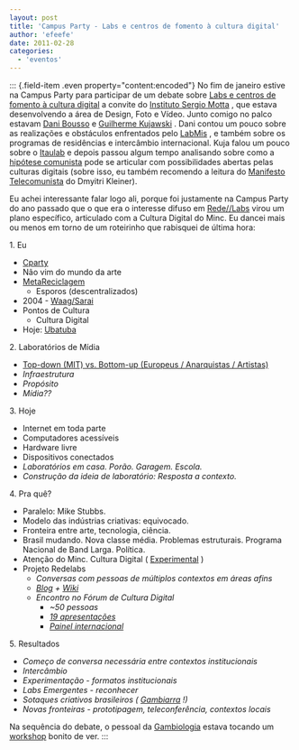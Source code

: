 ```yaml
---
layout: post
title: 'Campus Party - Labs e centros de fomento à cultura digital'
author: 'efeefe'
date: 2011-02-28
categories:
  - 'eventos'
---
```


::: {.field-item .even property="content:encoded"}
No fim de janeiro estive na Campus Party para participar de um debate sobre [Labs e centros de fomento à cultura digital](http://cpbrasil.ism.org.br/?page_id=311) a convite do [Instituto Sergio Motta](http://ism.org.br/) , que estava desenvolvendo a área de Design, Foto e Vídeo. Junto comigo no palco estavam [Dani Bousso](http://mis-sp.org.br/) e [Guilherme Kujawski](http://twitter.com/kuja) . Dani contou um pouco sobre as realizações e obstáculos enfrentados pelo [LabMis](http://www.mis-sp.org.br/labmis) , e também sobre os programas de residências e intercâmbio internacional. Kuja falou um pouco sobre o [Itaulab](http://www.itaucultural.org.br/index.cfm?cd_pagina=1989) e depois passou algum tempo analisando sobre como a [hipótese comunista](http://www.newleftreview.org/A2705) pode se articular com possibilidades abertas pelas culturas digitais (sobre isso, eu também recomendo a leitura do [Manifesto Telecomunista](http://networkcultures.org/wpmu/weblog/2010/10/21/the-telekommunist-from-dmytri-kleiner-is-out-now/) do Dmyitri Kleiner).

Eu achei interessante falar logo ali, porque foi justamente na Campus Party do ano passado que o que era o interesse difuso em [Rede//Labs](http://redelabs-org.github.io/) virou um plano específico, articulado com a Cultura Digital do Minc. Eu dancei mais ou menos em torno de um roteirinho que rabisquei de última hora:

1\. Eu

-   [Cparty](http://campus-party.com.br/)
-   Não vim do mundo da arte
-   [MetaReciclagem](http://rede.metareciclagem.org/)
    -   Esporos (descentralizados)
-   2004 - [Waag/Sarai](http://rede.metareciclagem.org/conectaz/Waag-Sarai)
-   Pontos de Cultura
    -   Cultura Digital
-   Hoje: [Ubatuba](http://ubalab.org/)

2\. Laboratórios de Mídia

-   [Top-down (MIT) vs. Bottom-up (Europeus / Anarquistas / Artistas)](http://blog.redelabs-org.github.io/blog/laboratorios-de-midia-referencias)
-   *Infraestrutura*
-   *Propósito*
-   *Mídia??*

3\. Hoje

-   Internet em toda parte
-   Computadores acessíveis
-   Hardware livre
-   Dispositivos conectados
-   *Laboratórios em casa. Porão. Garagem. Escola.*
-   *Construção da ideia de laboratório: Resposta a contexto.*

4\. Pra quê?

-   Paralelo: Mike Stubbs.
-   Modelo das indústrias criativas: equivocado.
-   Fronteira entre arte, tecnologia, ciência.
-   Brasil mudando. Nova classe média. Problemas estruturais. Programa Nacional de Band Larga. Política.
-   Atenção do Minc. Cultura Digital ( [Experimental](http://blog.redelabs-org.github.io/blog/redelabs-caminhos-brasileiros-para-cultura-digital-experimental) )
-   Projeto Redelabs
    -   *Conversas com pessoas de múltiplos contextos em áreas afins*
    -   [*Blog*](http://blog.redelabs-org.github.io/) *+* [*Wiki*](http://redelabs-org.github.io/)
    -   *Encontro no Fórum de Cultura Digital*
        -   *\~50 pessoas*
        -   [*19 apresentações*](http://blog.redelabs-org.github.io/blog/encontro-redelabs-como-foi)
        -   [*Painel internacional*](http://blog.redelabs-org.github.io/blog/painel-internacional-laboratorios-experimentais)

5\. Resultados

-   *Começo de conversa necessária entre contextos institucionais*
-   *Intercâmbio*
-   *Experimentação - formatos institucionais*
-   *Labs Emergentes - reconhecer*
-   *Sotaques criativos brasileiros (* [*Gambiarra*](http://desvio.cc/tag/gambiologia) *!)*
-   *Novas fronteiras - prototipagem, teleconferência, contextos locais*

Na sequência do debate, o pessoal da [Gambiologia](http://www.gambiologia.net/blog/) estava tocando um [workshop](http://www.gambiologia.net/blog/tag/campus-party/) bonito de ver.
:::
